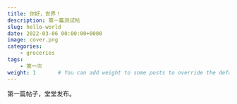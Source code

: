 ```yaml
---
title: 你好，世界！
description: 第一篇测试帖
slug: hello-world
date: 2022-03-06 00:00:00+0000
image: cover.png
categories:
    - groceries
tags:
    - 第一次
weight: 1       # You can add weight to some posts to override the default sorting (date descending)
---
```


第一篇帖子，堂堂发布。
